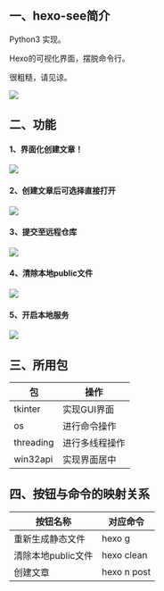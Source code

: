 ## 一、hexo-see简介

Python3 实现。

Hexo的可视化界面，摆脱命令行。

很粗糙，请见谅。

![](https://img-blog.csdnimg.cn/20181103004314533.png)

## 二、功能

#### 1、界面化创建文章！

![](https://img-blog.csdnimg.cn/2018110300433763.png)

#### 2、创建文章后可选择直接打开

![](https://img-blog.csdnimg.cn/20181103004448727.png)

#### 3、提交至远程仓库

![](https://img-blog.csdnimg.cn/20181103004517311.png)

#### 4、清除本地public文件

![](https://img-blog.csdnimg.cn/20181103004546939.png)

#### 5、开启本地服务

![](https://img-blog.csdnimg.cn/20181103004609249.png)



## 三、所用包

| 包        | 操作           |
| --------- | -------------- |
| tkinter   | 实现GUI界面    |
| os        | 进行命令操作   |
| threading | 进行多线程操作 |
| win32api  | 实现界面居中   |



## 四、按钮与命令的映射关系

| 按钮名称           | 对应命令             |
| ------------------ | -------------------- |
| 重新生成静态文件   | hexo g               |
| 清除本地public文件 | hexo clean           |
| 创建文章           | hexo n post  <title> |
| 提交仓库           | hexo d               |
| 本地预览           | hexo s               |
| 退出               | 退出本程序           |

## 五、使用

#### 配置

1. `tkinter`、`os`、`threading` 都是内置包，因此仅需安装 `win32api`，

   Python3 使用 `pip3 install pypiwin32`安装即可。

   > 如安装失败，请手动安装`whl`文件。
   >
   > `whl`文件源地址：https://www.lfd.uci.edu/~gohlke/pythonlibs/。

2. 更改 if \_\_name\_\_ == '\_\_main\_\_': 里初始化 Hexo 时的路径输入。

   改为自己博客 **站点配置根路径** 即可使用！

#### 使用说明

1. 输入 **标题、标签、分类** 直接创建！

   **标题** 不可为空！，**标签和分类** 可以为空。

   如果标题中出现 **空格** 会被替换掉。

2. **多个标签/多个分类使用空格分割！** **多个标签/多个分类使用空格分割！** **多个标签/多个分类使用空格分割！**

3. 如果想要使用 **.exe** 可执行文件，需自行转换（因为需要配置自己的路径）。

   可使用 **pyinstaller** 包进行转换，`pip install pyinstaller`。

   下面有关于本工具的打包说明。

4. 除本地预览为后台开启，其他都会有控制台出现，方便查看执行过程。

5. 本地预览暂时不支持关闭（因为是后台执行，虽然也不需要关，毕竟可以一直本地访问），

   即使程序退出，本地服务也不会关闭。

6. 因为本地服务有可能在后台运行，因此点击本地预览时将会使用`taskkill`杀掉 占用`4000`端口的服务，

   然后才开启`Hexo`本地服务。

## 六、exe 可执行程序转换说明

#### pyinstaller的参数说明

```python
-c 参数		使用控制台，无界面(默认)

-w 参数		使用窗口，无控制台.如果程序里有使用到控制台(如print)的就不可以使用-w,
			 否则会报错 '''failed to excute script xxx'''
			 如果想要捕捉错误信息可以先用控制台捕捉,没有报错后再使用无控制台.
        
-D 参数		创建一个目录，包含exe文件，但会依赖很多文件（默认选项）。

-F 参数		打包成一个exe文件

-p 			  多文件打包时,以-p [其他.py] 的形式跟在主文件后
		'''如:pyinstaller -w -F main.py -p view.py -p other.py'''

-i 参数 		修改打包后的exe图标,图标应放在py同级目录下,需要是ico格式,只改后缀不可用.
		'''如:pyinstaller -w -F -i zzz.ico main.py -p view.py -p other.py'''

```

#### 本程序的打包说明

1. 将配置完毕的 **Hexo.py** 与 **favicon.ico** 放在同一文件目录
2. 使用命令行进入文件目录
3. `pyinstaller -w -F -i favicon.ico Hexo.py`
4. 愉快使用

## 七、额外说明

本工具开源协议为 **不知道协议**，因为我还没有区分这些协议的意思……

总之，随便用，欢迎 `star`、 `fork`、`issue`。